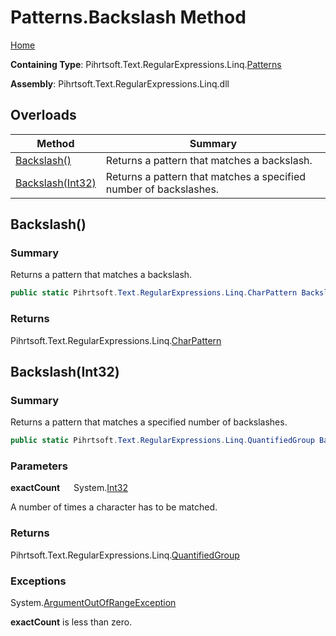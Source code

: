 # Patterns\.Backslash Method

[Home](../../../../../../README.md)

**Containing Type**: Pihrtsoft\.Text\.RegularExpressions\.Linq\.[Patterns](../README.md)

**Assembly**: Pihrtsoft\.Text\.RegularExpressions\.Linq\.dll

## Overloads

| Method | Summary |
| ------ | ------- |
| [Backslash()](#Pihrtsoft_Text_RegularExpressions_Linq_Patterns_Backslash) | Returns a pattern that matches a backslash\. |
| [Backslash(Int32)](#Pihrtsoft_Text_RegularExpressions_Linq_Patterns_Backslash_System_Int32_) | Returns a pattern that matches a specified number of backslashes\. |

## Backslash\(\) <a name="Pihrtsoft_Text_RegularExpressions_Linq_Patterns_Backslash"></a>

### Summary

Returns a pattern that matches a backslash\.

```csharp
public static Pihrtsoft.Text.RegularExpressions.Linq.CharPattern Backslash()
```

### Returns

Pihrtsoft\.Text\.RegularExpressions\.Linq\.[CharPattern](../../CharPattern/README.md)

## Backslash\(Int32\) <a name="Pihrtsoft_Text_RegularExpressions_Linq_Patterns_Backslash_System_Int32_"></a>

### Summary

Returns a pattern that matches a specified number of backslashes\.

```csharp
public static Pihrtsoft.Text.RegularExpressions.Linq.QuantifiedGroup Backslash(int exactCount)
```

### Parameters

**exactCount** &emsp; System\.[Int32](https://docs.microsoft.com/en-us/dotnet/api/system.int32)

A number of times a character has to be matched\.

### Returns

Pihrtsoft\.Text\.RegularExpressions\.Linq\.[QuantifiedGroup](../../QuantifiedGroup/README.md)

### Exceptions

System\.[ArgumentOutOfRangeException](https://docs.microsoft.com/en-us/dotnet/api/system.argumentoutofrangeexception)

**exactCount** is less than zero\.

